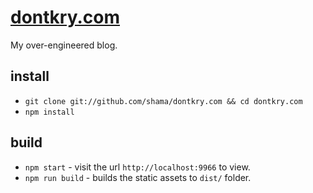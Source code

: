 # [dontkry.com](http://dontkry.com)

My over-engineered blog.

## install

- `git clone git://github.com/shama/dontkry.com && cd dontkry.com`
- `npm install`

## build

- `npm start` - visit the url `http://localhost:9966` to view.
- `npm run build` - builds the static assets to `dist/` folder.
